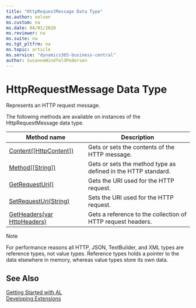 ```yaml
---
title: "HttpRequestMessage Data Type"
ms.author: solsen
ms.custom: na
ms.date: 04/01/2020
ms.reviewer: na
ms.suite: na
ms.tgt_pltfrm: na
ms.topic: article
ms.service: "dynamics365-business-central"
author: SusanneWindfeldPedersen
---
```

[//]: # (START>DO_NOT_EDIT)
[//]: # (IMPORTANT:Do not edit any of the content between here and the END>DO_NOT_EDIT.)
[//]: # (Any modifications should be made in the .xml files in the ModernDev repo.)
# HttpRequestMessage Data Type
Represents an HTTP request message.



The following methods are available on instances of the HttpRequestMessage data type.

|Method name|Description|
|-----------|-----------|
|[Content([HttpContent])](httprequestmessage-content-method.md)|Gets or sets the contents of the HTTP message.|
|[Method([String])](httprequestmessage-method-method.md)|Gets or sets the method type as defined in the HTTP standard.|
|[GetRequestUri()](httprequestmessage-getrequesturi-method.md)|Gets the URI used for the HTTP request.|
|[SetRequestUri(String)](httprequestmessage-setrequesturi-method.md)|Sets the URI used for the HTTP request.|
|[GetHeaders(var HttpHeaders)](httprequestmessage-getheaders-method.md)|Gets a reference to the collection of HTTP request headers.|

[//]: # (IMPORTANT: END>DO_NOT_EDIT)

> [!NOTE]  
> For performance reasons all HTTP, JSON, TextBuilder, and XML types are reference types, not value types. Reference types holds a pointer to the data elsewhere in memory, whereas value types store its own data. 

## See Also
[Getting Started with AL](../../devenv-get-started.md)  
[Developing Extensions](../../devenv-dev-overview.md)  